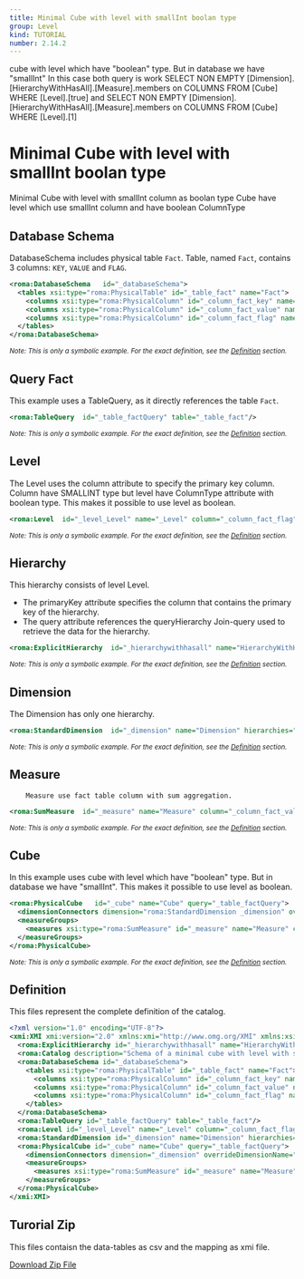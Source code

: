 ```yaml
---
title: Minimal Cube with level with smallInt boolan type
group: Level
kind: TUTORIAL
number: 2.14.2
---
```

cube with level which have "boolean" type. But in database we have "smallInt"
In this case both query is work
SELECT NON EMPTY [Dimension].[HierarchyWithHasAll].[Measure].members on COLUMNS FROM [Cube] WHERE [Level].[true]
and
SELECT NON EMPTY [Dimension].[HierarchyWithHasAll].[Measure].members on COLUMNS FROM [Cube] WHERE [Level].[1]


# Minimal Cube with level with smallInt boolan type

Minimal Cube with level with smallInt column as boolan type
Cube have level which use smallInt column and have boolean ColumnType


## Database Schema

DatabaseSchema includes physical table `Fact`.
Table, named `Fact`, contains 3 columns: `KEY`, `VALUE` and `FLAG`.


```xml
<roma:DatabaseSchema   id="_databaseSchema">
  <tables xsi:type="roma:PhysicalTable" id="_table_fact" name="Fact">
    <columns xsi:type="roma:PhysicalColumn" id="_column_fact_key" name="KEY"/>
    <columns xsi:type="roma:PhysicalColumn" id="_column_fact_value" name="VALUE" type="Integer"/>
    <columns xsi:type="roma:PhysicalColumn" id="_column_fact_flag" name="FLAG" type="SmallInt"/>
  </tables>
</roma:DatabaseSchema>

```
*<small>Note: This is only a symbolic example. For the exact definition, see the [Definition](#definition) section.</small>*
## Query Fact

This example uses a TableQuery, as it directly references the table `Fact`.


```xml
<roma:TableQuery  id="_table_factQuery" table="_table_fact"/>

```
*<small>Note: This is only a symbolic example. For the exact definition, see the [Definition](#definition) section.</small>*
## Level

The Level uses the column attribute to specify the primary key column.
Column have SMALLINT type but level have ColumnType attribute with boolean type.
This makes it possible to use level as boolean.


```xml
<roma:Level  id="_level_Level" name="_Level" column="_column_fact_flag" columnType="Boolean"/>

```
*<small>Note: This is only a symbolic example. For the exact definition, see the [Definition](#definition) section.</small>*
## Hierarchy

This hierarchy consists of level Level.
- The primaryKey attribute specifies the column that contains the primary key of the hierarchy.
- The query attribute references the queryHierarchy Join-query used to retrieve the data for the hierarchy.


```xml
<roma:ExplicitHierarchy  id="_hierarchywithhasall" name="HierarchyWithHasAll" primaryKey="_column_fact_key" query="_table_factQuery" levels="_level_Level"/>

```
*<small>Note: This is only a symbolic example. For the exact definition, see the [Definition](#definition) section.</small>*
## Dimension

The Dimension has only one hierarchy.


```xml
<roma:StandardDimension  id="_dimension" name="Dimension" hierarchies="roma:ExplicitHierarchy _hierarchywithhasall"/>

```
*<small>Note: This is only a symbolic example. For the exact definition, see the [Definition](#definition) section.</small>*
## Measure

        Measure use fact table column with sum aggregation.


```xml
<roma:SumMeasure  id="_measure" name="Measure" column="_column_fact_value"/>

```
*<small>Note: This is only a symbolic example. For the exact definition, see the [Definition](#definition) section.</small>*
## Cube

In this example uses cube with level which have "boolean" type. But in database we have "smallInt".
This makes it possible to use level as boolean.


```xml
<roma:PhysicalCube   id="_cube" name="Cube" query="_table_factQuery">
  <dimensionConnectors dimension="roma:StandardDimension _dimension" overrideDimensionName="Dimension" id="_dc_dimension"/>
  <measureGroups>
    <measures xsi:type="roma:SumMeasure" id="_measure" name="Measure" column="_column_fact_value"/>
  </measureGroups>
</roma:PhysicalCube>

```
*<small>Note: This is only a symbolic example. For the exact definition, see the [Definition](#definition) section.</small>*

## Definition

This files represent the complete definition of the catalog.

```xml
<?xml version="1.0" encoding="UTF-8"?>
<xmi:XMI xmi:version="2.0" xmlns:xmi="http://www.omg.org/XMI" xmlns:xsi="http://www.w3.org/2001/XMLSchema-instance" xmlns:roma="https://www.daanse.org/spec/org.eclipse.daanse.rolap.mapping">
  <roma:ExplicitHierarchy id="_hierarchywithhasall" name="HierarchyWithHasAll" primaryKey="_column_fact_key" query="_table_factQuery" levels="_level_Level"/>
  <roma:Catalog description="Schema of a minimal cube with level with smallInt boolan type" name="Minimal Cube with level with smallInt boolan type" cubes="_cube" dbschemas="_databaseSchema"/>
  <roma:DatabaseSchema id="_databaseSchema">
    <tables xsi:type="roma:PhysicalTable" id="_table_fact" name="Fact">
      <columns xsi:type="roma:PhysicalColumn" id="_column_fact_key" name="KEY"/>
      <columns xsi:type="roma:PhysicalColumn" id="_column_fact_value" name="VALUE" type="Integer"/>
      <columns xsi:type="roma:PhysicalColumn" id="_column_fact_flag" name="FLAG" type="SmallInt"/>
    </tables>
  </roma:DatabaseSchema>
  <roma:TableQuery id="_table_factQuery" table="_table_fact"/>
  <roma:Level id="_level_Level" name="_Level" column="_column_fact_flag" columnType="Boolean"/>
  <roma:StandardDimension id="_dimension" name="Dimension" hierarchies="_hierarchywithhasall"/>
  <roma:PhysicalCube id="_cube" name="Cube" query="_table_factQuery">
    <dimensionConnectors dimension="_dimension" overrideDimensionName="Dimension" id="_dc_dimension"/>
    <measureGroups>
      <measures xsi:type="roma:SumMeasure" id="_measure" name="Measure" column="_column_fact_value"/>
    </measureGroups>
  </roma:PhysicalCube>
</xmi:XMI>

```



## Turorial Zip
This files contaisn the data-tables as csv and the mapping as xmi file.

<a href="./zip/tutorial.level.smallintasbooleantype.zip" download>Download Zip File</a>
